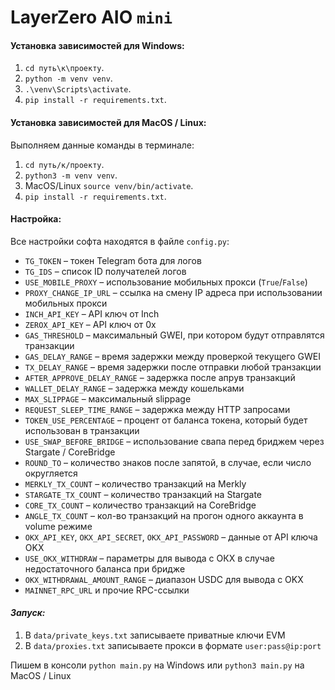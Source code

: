 # LayerZero AIO ``mini``

#### Установка зависимостей для Windows:

1. `cd путь\к\проекту`.
2. `python -m venv venv`.
3. `.\venv\Scripts\activate`.
4. `pip install -r requirements.txt`.

#### Установка зависимостей для MacOS / Linux:

Выполняем данные команды в терминале:

1. `cd путь/к/проекту`.
2. `python3 -m venv venv`.
3. MacOS/Linux `source venv/bin/activate`.
4. `pip install -r requirements.txt`.

#### Настройка:

Все настройки софта находятся в файле `config.py`:

- ``TG_TOKEN`` – токен Telegram бота для логов
- ``TG_IDS`` – список ID получателей логов 
- ``USE_MOBILE_PROXY`` – использование мобильных прокси (``True``/``False``)
- ``PROXY_CHANGE_IP_URL`` – ссылка на смену IP адреса при использовании мобильных прокси
- ``INCH_API_KEY`` – API ключ от Inch
- ``ZEROX_API_KEY`` – API ключ от 0x
- ``GAS_THRESHOLD`` – максимальный GWEI, при котором будут отправлятся транзакции
- ``GAS_DELAY_RANGE`` – время задержки между проверкой текущего GWEI
- ``TX_DELAY_RANGE`` – время задержки после отправки любой транзакции
- ``AFTER_APPROVE_DELAY_RANGE`` – задержка после апрув транзакций
- ``WALLET_DELAY_RANGE`` – задержка между кошельками
- ``MAX_SLIPPAGE`` – максимальный slippage
- ``REQUEST_SLEEP_TIME_RANGE`` – задержка между HTTP запросами
- ``TOKEN_USE_PERCENTAGE`` – процент от баланса токена, который будет использован в транзакции
- ``USE_SWAP_BEFORE_BRIDGE`` – использование свапа перед бриджем через Stargate / CoreBridge
- ``ROUND_TO`` – количество знаков после запятой, в случае, если число округляется
- ``MERKLY_TX_COUNT`` – количество транзакций на Merkly
- ``STARGATE_TX_COUNT`` – количество транзакций на Stargate
- ``CORE_TX_COUNT`` – количество транзакций на CoreBridge
- ``ANGLE_TX_COUNT`` – кол-во транзакций на прогон одного аккаунта в volume режиме
- ``OKX_API_KEY``, ``OKX_API_SECRET``, ``OKX_API_PASSWORD`` – данные от API ключа OKX
- ``USE_OKX_WITHDRAW`` – параметры для вывода с ОКХ в случае недостаточного баланса при бридже
- ``OKX_WITHDRAWAL_AMOUNT_RANGE`` – диапазон USDC для вывода с OKX
- ``MAINNET_RPC_URL`` и прочие RPC-ссылки


#### *Запуск:*

1. В `data/private_keys.txt` записываете приватные ключи EVM
2. В `data/proxies.txt` записываете прокси в формате `user:pass@ip:port`

Пишем в консоли `python main.py` на Windows или `python3 main.py` на MacOS / Linux

